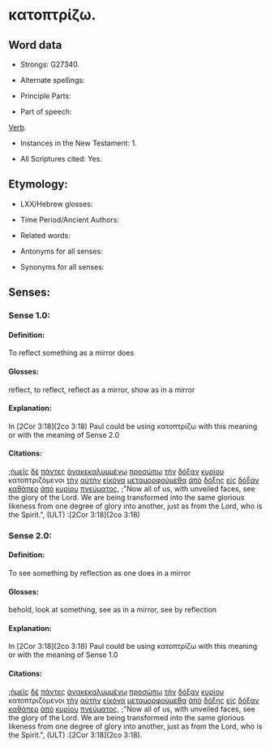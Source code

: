 # κατοπτρίζω.

<!-- Status: S2=Needs2ndReview -->
<!-- Lexica used for edits: BDAG, FFM, LN, BN, A-S -->

## Word data

* Strongs: G27340.


* Alternate spellings:

* Principle Parts: 

* Part of speech: 

[Verb](http://ugg.readthedocs.io/en/latest/verb.html).

* Instances in the New Testament: 1.

* All Scriptures cited: Yes.

## Etymology: 

* LXX/Hebrew glosses: 

* Time Period/Ancient Authors: 

* Related words: 

* Antonyms for all senses:

* Synonyms for all senses: 

## Senses:

### Sense 1.0:

#### Definition: 

To reflect something as a mirror does

#### Glosses:

reflect, to reflect, reflect as a mirror, show as in a mirror 

#### Explanation:

In [2Cor 3:18](2co 3:18) Paul could be using κατοπτρίζω with this meaning or with the meaning of Sense 2.0

#### Citations:

;[ἡμεῖς](../G14730/01.md) [δὲ](../G11610/01.md) [πάντες](../G39560/01.md) [ἀνακεκαλυμμένῳ](../G03430/01.md) [προσώπῳ](../G43830/01.md) [τὴν](../G35880/01.md) [δόξαν](../G13910/01.md) [κυρίου](../G29620/01.md) κατοπτριζόμενοι [τὴν](../G35880/01.md) [αὐτὴν](../G08460/01.md) [εἰκόνα](../G15040/01.md) [μεταμορφούμεθα](../G33390/01.md) [ἀπὸ](../G05750/01.md) [δόξης](../G13910/01.md) [εἰς](../G15190/01.md) [δόξαν](../G13910/01.md) [καθάπερ](../G25090/01.md) [ἀπὸ](../G05750/01.md) [κυρίου](../G29620/01.md) [πνεύματος](../G41510/01.md), 
;"Now all of us, with unveiled faces, see the glory of the Lord. We are being transformed into the same glorious likeness from one degree of glory into another, just as from the Lord, who is the Spirit.",  (ULT)
:[2Cor 3:18](2co 3:18)

### Sense 2.0:

#### Definition: 

To see something by reflection as one does in a mirror

#### Glosses:

behold, look at something, see as in a mirror, see by reflection

#### Explanation:

In [2Cor 3:18](2co 3:18) Paul could be using κατοπτρίζω with this meaning or with the meaning of Sense 1.0

#### Citations:

;[ἡμεῖς](../G14730/01.md) [δὲ](../G11610/01.md) [πάντες](../G39560/01.md) [ἀνακεκαλυμμένῳ](../G03430/01.md) [προσώπῳ](../G43830/01.md) [τὴν](../G35880/01.md) [δόξαν](../G13910/01.md) [κυρίου](../G29620/01.md) κατοπτριζόμενοι [τὴν](../G35880/01.md) [αὐτὴν](../G08460/01.md) [εἰκόνα](../G15040/01.md) [μεταμορφούμεθα](../G33390/01.md) [ἀπὸ](../G05750/01.md) [δόξης](../G13910/01.md) [εἰς](../G15190/01.md) [δόξαν](../G13910/01.md) [καθάπερ](../G25090/01.md) [ἀπὸ](../G05750/01.md) [κυρίου](../G29620/01.md) [πνεύματος](../G41510/01.md), 
;"Now all of us, with unveiled faces, see the glory of the Lord. We are being transformed into the same glorious likeness from one degree of glory into another, just as from the Lord, who is the Spirit.",  (ULT)
:[2Cor 3:18](2co 3:18).



